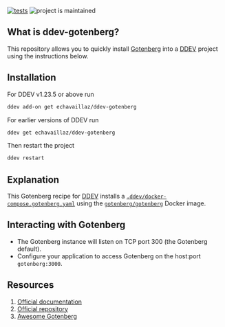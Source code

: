 [![tests](https://github.com/echavaillaz/ddev-gotenberg/actions/workflows/tests.yml/badge.svg)](https://github.com/echavaillaz/ddev-gotenberg/actions/workflows/tests.yml) ![project is maintained](https://img.shields.io/maintenance/yes/2024.svg)

## What is ddev-gotenberg?

This repository allows you to quickly install [Gotenberg](https://gotenberg.dev) into a [DDEV](https://ddev.readthedocs.io) project using the instructions below.

## Installation

For DDEV v1.23.5 or above run

```sh
ddev add-on get echavaillaz/ddev-gotenberg
```

For earlier versions of DDEV run

```sh
ddev get echavaillaz/ddev-gotenberg
```

Then restart the project

```sh
ddev restart
```

## Explanation

This Gotenberg recipe for [DDEV](https://ddev.readthedocs.io) installs a [`.ddev/docker-compose.gotenberg.yaml`](docker-compose.gotenberg.yaml) using the [`gotenberg/gotenberg`](https://hub.docker.com/r/gotenberg/gotenberg) Docker image.

## Interacting with Gotenberg

* The Gotenberg instance will listen on TCP port 300 (the Gotenberg default).
* Configure your application to access Gotenberg on the host:port `gotenberg:3000`.


## Resources

1. [Official documentation](https://gotenberg.dev)
2. [Official repository](https://github.com/gotenberg/gotenberg)
3. [Awesome Gotenberg](https://github.com/gotenberg/awesome-gotenberg)
